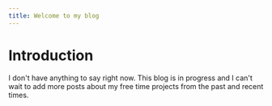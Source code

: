 ```yaml
---
title: Welcome to my blog
---
```

# Introduction

I don't have anything to say right now. This blog is in progress and I can't wait to add more posts about my free time projects from the past and recent times.
